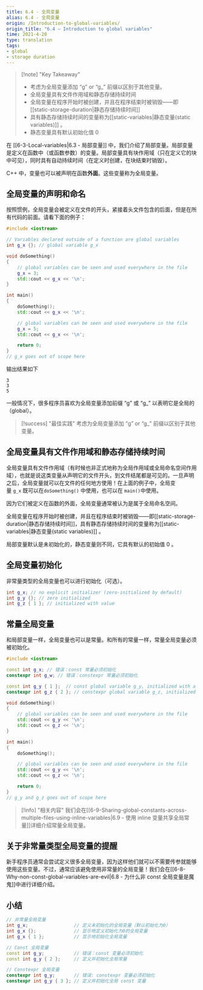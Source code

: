 ```yaml
---
title: 6.4 - 全局变量
alias: 6.4 - 全局变量
origin: /Introduction-to-global-variables/
origin_title: "6.4 — Introduction to global variables"
time: 2021-4-20
type: translation
tags:
- global
- storage duration
---
```


> [!note] "Key Takeaway"
> - 考虑为全局变量添加 “g” or “g_” 前缀以区别于其他变量。
> - 全局变量具有文件作用域和静态存储持续时间
> - 全局变量在程序开始时被创建，并且在程序结束时被销毁——即[[static-storage-duration|静态存储持续时间]]
> - 具有静态存储持续时间的变量称为[[static-variables|静态变量(static variables)]] 。
> - 静态变量具有默认初始化值 0

在 [[6-3-Local-variables|6.3 - 局部变量]] 中，我们介绍了局部变量。局部变量是定义在函数中（或函数参数）的变量。局部变量具有块作用域（只在定义它的块中可见），同时具有自动持续时间（在定义时创建，在块结束时销毁）。

C++ 中，变量也可以被声明在函数**外面**。这些变量称为全局变量。

## 全局变量的声明和命名

按照惯例，全局变量会被定义在文件的开头，紧接着头文件包含的后面，但是在所有代码的前面。请看下面的例子：

```cpp
#include <iostream>

// Variables declared outside of a function are global variables
int g_x {}; // global variable g_x

void doSomething()
{
    // global variables can be seen and used everywhere in the file
    g_x = 3;
    std::cout << g_x << '\n';
}

int main()
{
    doSomething();
    std::cout << g_x << '\n';

    // global variables can be seen and used everywhere in the file
    g_x = 5;
    std::cout << g_x << '\n';

    return 0;
}
// g_x goes out of scope here
```


输出结果如下

```
3
3
5
```

一般情况下，很多程序员喜欢为全局变量添加前缀 “g” 或 “g_” 以表明它是全局的（global）。


> [!success] "最佳实践"
> 考虑为全局变量添加 “g” or “g_” 前缀以区别于其他变量。
	
## 全局变量具有文件作用域和静态存储持续时间

全局变量具有文件作用域（有时候也非正式地称为全局作用域或全局命名空间作用域），也就是说这类变量从声明它的文件开头，到文件结尾都是可见的。一旦声明之后，全局变量就可以在文件的任何地方使用！在上面的例子中，全局变量 `g_x` 既可以在`doSomething()` 中使用，也可以在 `main()`中使用。


因为它们被定义在函数的外面，全局变量通常被认为是属于全局命名空间。

全局变量在程序开始时被创建，并且在程序结束时被销毁——即[[static-storage-duration|静态存储持续时间]]，具有静态存储持续时间的变量称为[[static-variables|静态变量(static variables)]] 。

局部变量默认是未初始化的，静态变量则不同，它具有默认的初始值 0 。

## 全局变量初始化

非常量类型的全局变量也可以进行初始化（可选）。

```cpp
int g_x; // no explicit initializer (zero-initialized by default)
int g_y {}; // zero initialized
int g_z { 1 }; // initialized with value
```


## 常量全局变量

和局部变量一样，全局变量也可以是常量。和所有的常量一样，常量全局变量必须被初始化。

```cpp
#include <iostream>

const int g_x; // 错误：const 常量必须初始化
constexpr int g_w; // 错误：constexpr 常量必须初始化

const int g_y { 1 };  // const global variable g_y, initialized with a value
constexpr int g_z { 2 }; // constexpr global variable g_z, initialized with a value

void doSomething()
{
    // global variables can be seen and used everywhere in the file
    std::cout << g_y << '\n';
    std::cout << g_z << '\n';
}

int main()
{
    doSomething();

    // global variables can be seen and used everywhere in the file
    std::cout << g_y << '\n';
    std::cout << g_z << '\n';

    return 0;
}
// g_y and g_z goes out of scope here
```


> [!info] "相关内容"
> 我们会在[[6-9-Sharing-global-constants-across-multiple-files-using-inline-variables|6.9 - 使用 inline 变量共享全局常量]]详细介绍常量全局变量。

## 关于非常量类型全局变量的提醒

新手程序员通常会尝试定义很多全局变量，因为这样他们就可以不需要传参就能够使用这些变量。不过，通常应该避免使用非常量的全局变量！我们会在[[6-8-Why-non-const-global-variables-are-evil|6.8 - 为什么非 const 全局变量是魔鬼]]中进行详细介绍。

## 小结

```cpp
// 非常量全局变量
int g_x;                 // 定义未初始化的全局变量（默认初始化为0） 
int g_x {};              // 显示地定义初始化为0的全局变量
int g_x { 1 };           // 显示地初始化全局变量

// Const 全局变量
const int g_y;           // 错误：const 变量必须初始化
const int g_y { 2 };     // 定义并初始化全局常量

// Constexpr 全局变量
constexpr int g_y;       // 错误: constexpr 变量必须初始化
constexpr int g_y { 3 }; // 定义并初始化全局 const 变量
```
